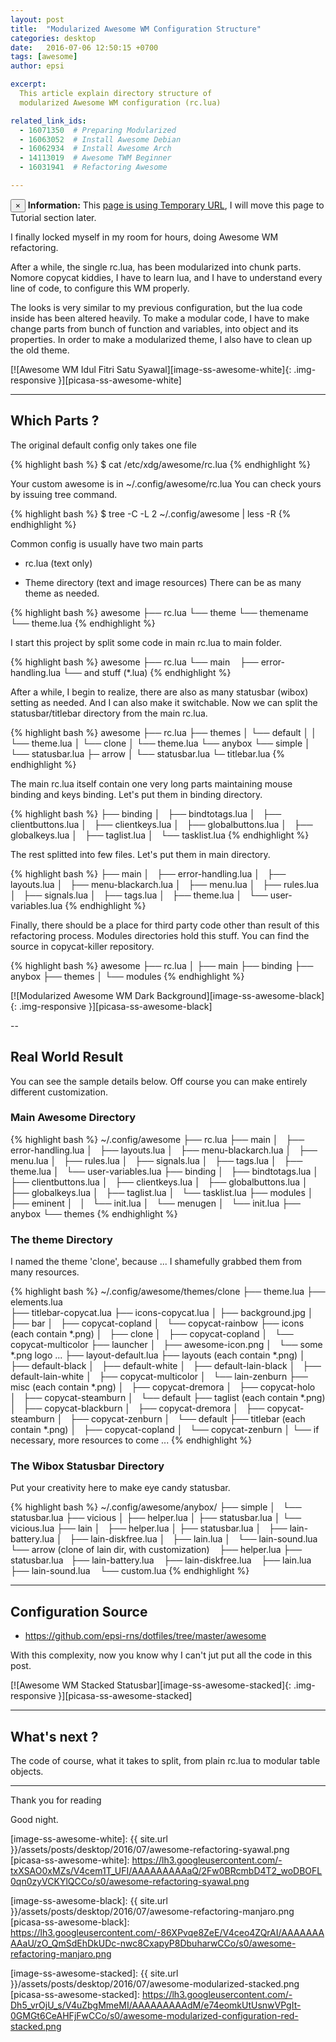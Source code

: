 ```yaml
---
layout: post
title:  "Modularized Awesome WM Configuration Structure"
categories: desktop
date:   2016-07-06 12:50:15 +0700
tags: [awesome]
author: epsi

excerpt:
  This article explain directory structure of
  modularized Awesome WM configuration (rc.lua)

related_link_ids:
  - 16071350  # Preparing Modularized
  - 16063052  # Install Awesome Debian
  - 16062934  # Install Awesome Arch
  - 14113019  # Awesome TWM Beginner
  - 16031941  # Refactoring Awesome

---
```


<div class="alert alert-dismissible alert-info">
  <button type="button" class="close" data-dismiss="alert">&times;</button>
  <strong>Information:</strong> This <a href="#" class="alert-link">page is using Temporary URL</a>,
  I will move this page to Tutorial section later.
</div>

I finally locked myself in my room for hours, doing Awesome WM refactoring.

After a while, the single rc.lua, has been modularized into chunk parts.
Nomore copycat kiddies, I have to learn lua,
and I have to understand every line of code, to configure this WM properly.

The looks is very similar to my previous configuration,
but the lua code inside has been altered heavily.
To make a modular code, I have to make change parts
from bunch of function and variables, into object and its properties.
In order to make a modularized theme, I also have to clean up the old theme.

[![Awesome WM Idul Fitri Satu Syawal][image-ss-awesome-white]{: .img-responsive }][picasa-ss-awesome-white]

-- -- --

## Which Parts ?

The original default config only takes one file

{% highlight bash %}
$ cat /etc/xdg/awesome/rc.lua
{% endhighlight %}

Your custom awesome is in ~/.config/awesome/rc.lua
You can check yours by issuing tree command.

{% highlight bash %}
$ tree -C -L 2 ~/.config/awesome | less -R
{% endhighlight %}

Common config is usually have two main parts

* rc.lua (text only)

* Theme directory (text and image resources)
  There can be as many theme as needed.

{% highlight bash %}
awesome
├── rc.lua
└── theme
    └── themename
        └── theme.lua
{% endhighlight %}  

I start this project by split some code in main rc.lua to main folder.

{% highlight bash %}
awesome
├── rc.lua
└── main
    ├── error-handling.lua
    └── and stuff (*.lua)
{% endhighlight %}


After a while, I begin to realize,
there are also as many statusbar (wibox) setting as needed.
And I can also make it switchable.
Now we can split the statusbar/titlebar directory from the main rc.lua.

{% highlight bash %}
awesome
├── rc.lua
├── themes
│   └── default
│   │   └── theme.lua
│   └── clone
│       └── theme.lua
└── anybox
    └── simple
    │   └── statusbar.lua
    ├─ arrow
    │   └── statusbar.lua
    └─ titlebar.lua
{% endhighlight %}

The main rc.lua itself contain one very long parts
maintaining mouse binding and keys binding.
Let's put them in binding directory.

{% highlight bash %}
├── binding
│   ├── bindtotags.lua
│   ├── clientbuttons.lua
│   ├── clientkeys.lua
│   ├── globalbuttons.lua
│   ├── globalkeys.lua
│   ├── taglist.lua
│   └── tasklist.lua
{% endhighlight %}

The rest splitted into few files.
Let's put them in main directory.

{% highlight bash %}
├── main
│   ├── error-handling.lua
│   ├── layouts.lua
│   ├── menu-blackarch.lua
│   ├── menu.lua
│   ├── rules.lua
│   ├── signals.lua
│   ├── tags.lua
│   ├── theme.lua
│   └── user-variables.lua
{% endhighlight %}

Finally, there should be a place for third party code
other than result of this refactoring process.
Modules directories hold this stuff.
You can find the source in copycat-killer repository.

{% highlight bash %}
awesome
├── rc.lua
│
├── main
├── binding
├── anybox
├── themes
│
└── modules
{% endhighlight %}

[![Modularized Awesome WM Dark Background][image-ss-awesome-black]{: .img-responsive }][picasa-ss-awesome-black]

--

## Real World Result

You can see the sample details below.
Off course you can make entirely different customization.

### Main Awesome Directory

{% highlight bash %}
~/.config/awesome
├── rc.lua
├── main
│   ├── error-handling.lua
│   ├── layouts.lua
│   ├── menu-blackarch.lua
│   ├── menu.lua
│   ├── rules.lua
│   ├── signals.lua
│   ├── tags.lua
│   ├── theme.lua
│   └── user-variables.lua
├── binding
│   ├── bindtotags.lua
│   ├── clientbuttons.lua
│   ├── clientkeys.lua
│   ├── globalbuttons.lua
│   ├── globalkeys.lua
│   ├── taglist.lua
│   └── tasklist.lua
├── modules
│   ├── eminent
│   │   └── init.lua
│   └── menugen
│       └── init.lua
├── anybox
└── themes
{% endhighlight %}

### The theme Directory

I named the theme 'clone', because ...
I shamefully grabbed them from many resources.

{% highlight bash %}
~/.config/awesome/themes/clone
├── theme.lua
├── elements.lua    
├── titlebar-copycat.lua
├── icons-copycat.lua
│
├── background.jpg
│
├── bar
│   ├── copycat-copland
│   └── copycat-rainbow
├── icons     (each contain *.png)
│   ├── clone
│   ├── copycat-copland
│   └── copycat-multicolor
├── launcher
│   ├── awesome-icon.png
│   └── some *.png logo ...
├── layout-default.lua
├── layouts     (each contain *.png)
│   ├── default-black
│   ├── default-white
│   ├── default-lain-black
│   ├── default-lain-white
│   ├── copycat-multicolor
│   └── lain-zenburn
├── misc        (each contain *.png)
│   ├── copycat-dremora
│   ├── copycat-holo
│   ├── copycat-steamburn
│   └── default
├── taglist     (each contain *.png)
│   ├── copycat-blackburn
│   ├── copycat-dremora
│   ├── copycat-steamburn
│   ├── copycat-zenburn
│   └── default
├── titlebar    (each contain *.png)
│   ├── copycat-copland
│   └── copycat-zenburn
│
└── if necessary, more resources to come ...
{% endhighlight %}

### The Wibox Statusbar Directory

Put your creativity here to make eye candy statusbar.

{% highlight bash %}
~/.config/awesome/anybox/
├── simple
│   └── statusbar.lua
├── vicious
│   ├── helper.lua
│   ├── statusbar.lua
│   └── vicious.lua
├── lain
│   ├── helper.lua
│   ├── statusbar.lua
│   ├── lain-battery.lua
│   ├── lain-diskfree.lua
│   ├── lain.lua
│   └── lain-sound.lua
└── arrow (clone of lain dir, with customization)
    ├── helper.lua
    ├── statusbar.lua 
    ├── lain-battery.lua
    ├── lain-diskfree.lua
    ├── lain.lua
    ├── lain-sound.lua
    └── custom.lua 
{% endhighlight %}

-- -- --

## Configuration Source

* <https://github.com/epsi-rns/dotfiles/tree/master/awesome>

With this complexity, now you know why
I can't jut put all the code in this post.

[![Awesome WM Stacked Statusbar][image-ss-awesome-stacked]{: .img-responsive }][picasa-ss-awesome-stacked]

-- -- --

## What's next ?

The code of course, what it takes to split,
from plain rc.lua to modular table objects.

-- -- --

Thank you for reading

Good night.


[//]: <> ( -- -- -- links below -- -- -- )

[image-ss-awesome-white]: {{ site.url }}/assets/posts/desktop/2016/07/awesome-refactoring-syawal.png
[picasa-ss-awesome-white]: https://lh3.googleusercontent.com/-txXSAO0xMZs/V4cem1T_UFI/AAAAAAAAAaQ/2Fw0BRcmbD4T2_woDBOFL0qn0zyVCKYlQCCo/s0/awesome-refactoring-syawal.png

[image-ss-awesome-black]: {{ site.url }}/assets/posts/desktop/2016/07/awesome-refactoring-manjaro.png
[picasa-ss-awesome-black]: https://lh3.googleusercontent.com/-86XPvqe8ZeE/V4ceo4ZQrAI/AAAAAAAAAaU/zO_QmSdEhDkUDc-nwc8CxapyP8DbuharwCCo/s0/awesome-refactoring-manjaro.png

[image-ss-awesome-stacked]: {{ site.url }}/assets/posts/desktop/2016/07/awesome-modularized-stacked.png
[picasa-ss-awesome-stacked]: https://lh3.googleusercontent.com/-Dh5_vrOjU_s/V4uZbgMmeMI/AAAAAAAAAdM/e74eomkUtUsnwVPgIt-0GMGt6CeAHFjFwCCo/s0/awesome-modularized-configuration-red-stacked.png
